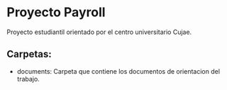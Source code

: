 # Proyecto Payroll
Proyecto estudiantil orientado por el centro universitario Cujae.

## Carpetas:
- documents: Carpeta que contiene los documentos de orientacion del trabajo.